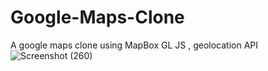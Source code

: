 # Google-Maps-Clone
A google maps clone using MapBox GL JS , geolocation API 
<br />
![Screenshot (260)](https://user-images.githubusercontent.com/59372076/100365017-e55d8780-3024-11eb-96d7-f0661b76d450.png)

